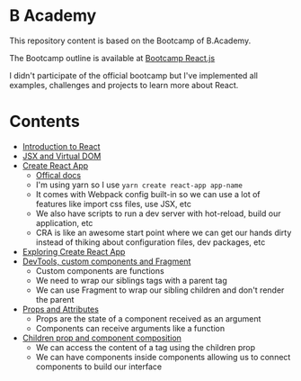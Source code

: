 # B Academy

This repository content is based on the Bootcamp of B.Academy.

The Bootcamp outline is available at [Bootcamp React.js](https://fdaciuk.notion.site/Bootcamp-React-js-B-Academy-04beed6c0dda4b79a28709b0f4cf6042)

I didn't participate of the official bootcamp but I've implemented all examples, challenges and projects to learn more about React.

# Contents

* [Introduction to React](/01)
* [JSX and Virtual DOM](/02)
* [Create React App](/03)
  * [Offical docs](https://create-react-app.dev/)
  * I'm using yarn so I use `yarn create react-app app-name`
  * It comes with Webpack config built-in so we can use a lot of features like import css files, use JSX, etc
  * We also have scripts to run a dev server with hot-reload, build our application, etc
  * CRA is like an awesome start point where we can get our hands dirty instead of thiking about configuration files, dev packages, etc
* [Exploring Create React App](/04)
* [DevTools, custom components and Fragment](/05)
  * Custom components are functions
  * We need to wrap our siblings tags with a parent tag
  * We can use Fragment to wrap our sibling children and don't render the parent
* [Props and Attributes](/06)
  * Props are the state of a component received as an argument
  * Components can receive arguments like a function
* [Children prop and component composition](/07)
  * We can access the content of a tag using the children prop
  * We can have components inside components allowing us to connect components to build our interface
